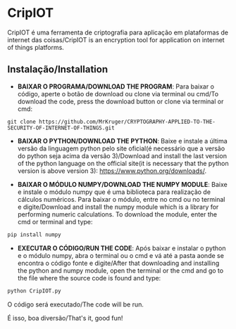 # CripIOT

CripIOT é uma ferramenta de criptografia para aplicação em plataformas de internet das coisas/CripIOT is an encryption tool for application on internet of things platforms.

## Instalação/Installation

* **BAIXAR O PROGRAMA/DOWNLOAD THE PROGRAM**: Para baixar o código, aperte o botão de download ou clone via terminal ou cmd/To download the code, press the download button or clone  via terminal or cmd:

```git
git clone https://github.com/MrKruger/CRYPTOGRAPHY-APPLIED-TO-THE-SECURITY-OF-INTERNET-OF-THINGS.git
```

* **BAIXAR O PYTHON/DOWNLOAD THE PYTHON**: Baixe e instale a última versão da linguagem python pelo site oficial(é necessário que a versão do python seja acima da versão 3)/Download and install the last version of the python language on the official site(it is necessary that the python version is above version 3): https://www.python.org/downloads/.

* **BAIXAR O MÓDULO NUMPY/DOWNLOAD THE NUMPY MODULE**: Baixe e instale o módulo numpy que é uma biblioteca para realização de cálculos numéricos. Para baixar o módulo, entre no cmd ou no terminal e digite/Download and install the numpy module which is a library for performing numeric calculations. To download the module, enter the cmd or terminal and type:

```py
pip install numpy
```

* **EXECUTAR O CÓDIGO/RUN THE CODE**: Após baixar e instalar o python e o módulo numpy, abra o terminal ou o cmd e vá até a pasta aonde se encontra o código fonte e digite/After that downloading and installing the python and numpy module, open the terminal or the cmd and go to the file where the source code is found and type:

```py 
python CripIOT.py
```

O código será executado/The code will be run.

É isso, boa diversão/That's it, good fun!                                           
